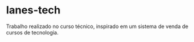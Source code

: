 # Ianes-tech
Trabalho realizado no curso técnico, inspirado em um sistema de venda de cursos de tecnologia.
